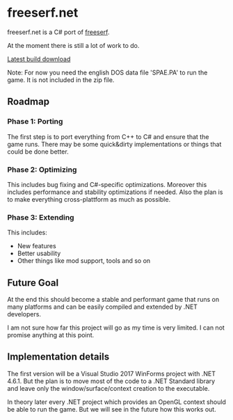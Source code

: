 # freeserf.net
freeserf.net is a C# port of [freeserf](https://github.com/freeserf/freeserf).

At the moment there is still a lot of work to do.

[Latest build download](https://github.com/Pyrdacor/freeserf.net/raw/master/builds/Windows/Build%20v0.3.zip)

Note: For now you need the english DOS data file 'SPAE.PA' to run the game. It is not included in the zip file.


## Roadmap

### Phase 1: Porting

The first step is to port everything from C++ to C# and ensure that the game runs.
There may be some quick&dirty implementations or things that could be done better.

### Phase 2: Optimizing

This includes bug fixing and C#-specific optimizations.
Moreover this includes performance and stability optimizations if needed.
Also the plan is to make everything cross-plattform as much as possible.

### Phase 3: Extending

This includes:

- New features
- Better usability
- Other things like mod support, tools and so on


## Future Goal

At the end this should become a stable and performant game that runs on many platforms and can be easily compiled and extended by .NET developers.

I am not sure how far this project will go as my time is very limited. I can not promise anything at this point.


## Implementation details

The first version will be a Visual Studio 2017 WinForms project with .NET 4.6.1. But the plan is to move most of the code to a .NET Standard library and leave only the window/surface/context creation to the executable.

In theory later every .NET project which provides an OpenGL context should be able to run the game. But we will see in the future how this works out.
